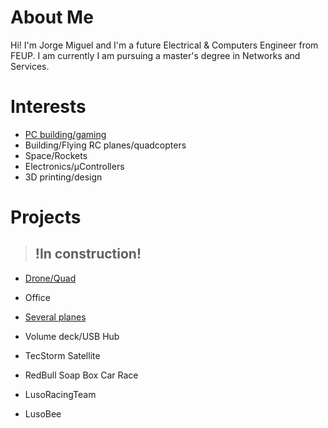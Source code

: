 # About Me
  Hi! I'm Jorge Miguel and I'm a future Electrical & Computers Engineer from FEUP. I am currently I am pursuing a master's degree in Networks and Services.
  
# Interests
  - [PC building/gaming](int/pc_specs.md)
  - Building/Flying RC planes/quadcopters
  - Space/Rockets
  - Electronics/μControllers
  - 3D printing/design
  
# Projects 
> ## !In construction!
  - [Drone/Quad](proj/f450quad.md)
  - Office
  - [Several planes](proj/planes.md)
  - Volume deck/USB Hub
  
  - TecStorm Satellite
  - RedBull Soap Box Car Race
  - LusoRacingTeam
  - LusoBee
  
